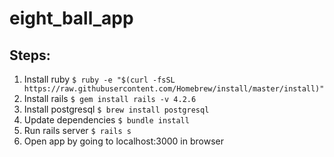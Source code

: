 # eight_ball_app

## Steps:
1. Install ruby
```$ ruby -e "$(curl -fsSL https://raw.githubusercontent.com/Homebrew/install/master/install)"```
2. Install rails
```$ gem install rails -v 4.2.6```
3. Install postgresql
```$ brew install postgresql```
4. Update dependencies
```$ bundle install```
5. Run rails server
```$ rails s```
6. Open app by going to localhost:3000 in browser
